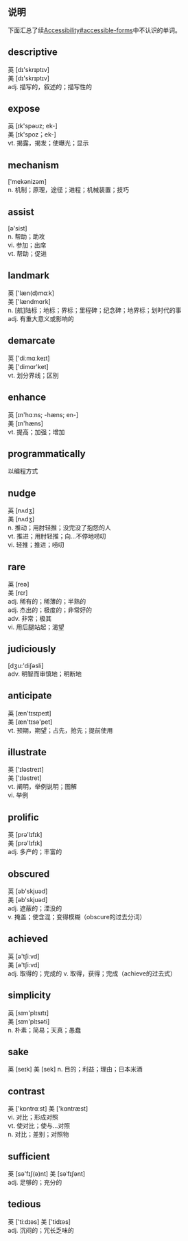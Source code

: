 ## 说明
下面汇总了续[Accessibility#accessible-forms](https://reactjs.org/docs/accessibility.html#accessible-forms)中不认识的单词。

## descriptive 
 英  [dɪ'skrɪptɪv]   
 美  [dɪ'skrɪptɪv]  
adj. 描写的，叙述的；描写性的

## expose 
 英  [ɪk'spəʊz; ek-]   
 美  [ɪk'spoz；ek-]  
vt. 揭露，揭发；使曝光；显示

## mechanism 
['mekənizəm]  
n. 机制；原理，途径；进程；机械装置；技巧

## assist 
[ə'sist]   
n. 帮助；助攻  
vi. 参加；出席  
vt. 帮助；促进

## landmark 
 英  ['læn(d)mɑːk]   
 美  ['lændmɑrk]  
n. [航]陆标；地标；界标；里程碑；纪念碑；地界标；划时代的事  
adj. 有重大意义或影响的

## demarcate 
 英  ['diːmɑːkeɪt]   
 美  ['dimɑr'ket]  
vt. 划分界线；区别

## enhance 
 英  [ɪn'hɑːns; -hæns; en-]   
 美  [ɪn'hæns]  
vt. 提高；加强；增加

## programmatically 
以编程方式

## nudge 
 英  [nʌdʒ]   
 美  [nʌdʒ]  
n. 推动；用肘轻推；没完没了抱怨的人  
vt. 推进；用肘轻推；向…不停地唠叨  
vi. 轻推；推进；唠叨

## rare 
 英  [reə]   
 美  [rɛr]  
adj. 稀有的；稀薄的；半熟的  
adj. 杰出的；极度的；非常好的  
adv. 非常；极其  
vi. 用后腿站起；渴望

## judiciously 
[dʒu:'diʃəsli]  
adv. 明智而审慎地；明断地

## anticipate 
 英  [æn'tɪsɪpeɪt]   
 美  [æn'tɪsə'pet]  
vt. 预期，期望；占先，抢先；提前使用

## illustrate 
 英  ['ɪləstreɪt]   
 美  ['ɪləstret]  
vt. 阐明，举例说明；图解  
vi. 举例

## prolific 
 英  [prə'lɪfɪk]   
 美  [prə'lɪfɪk]  
adj. 多产的；丰富的

## obscured 
 英  [əb'skjuəd]   
 美  [əb'skjuəd]  
adj. 遮蔽的；湮没的  
v. 掩盖；使含混；变得模糊（obscure的过去分词）

## achieved 
 英  [ə'tʃiːvd]   
 美  [ə'tʃi:vd]  
adj. 取得的；完成的
v. 取得，获得；完成（achieve的过去式）

## simplicity 
 英  [sɪm'plɪsɪtɪ]   
 美  [sɪm'plɪsəti]  
n. 朴素；简易；天真；愚蠢

## sake 
 英  [seɪk]   美  [sek]
n. 目的；利益；理由；日本米酒

## contrast 
 英  ['kɒntrɑːst]   美  ['kɑntræst]  
vi. 对比；形成对照  
vt. 使对比；使与…对照  
n. 对比；差别；对照物

## sufficient 
 英  [sə'fɪʃ(ə)nt]   美  [səˈfɪʃənt]  
adj. 足够的；充分的

## tedious 
 英  ['tiːdɪəs]   美  ['tidɪəs]  
adj. 沉闷的；冗长乏味的
